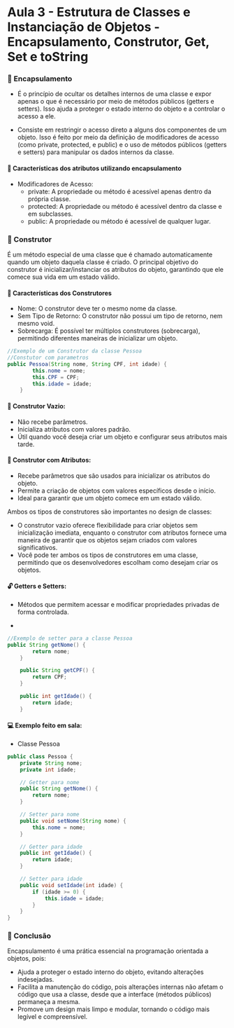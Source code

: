 # Aula 3 - Estrutura de Classes e Instanciação de Objetos - Encapsulamento, Construtor, Get, Set e toString

### 💊 Encapsulamento

- É o princípio de ocultar os detalhes internos de uma classe e expor apenas o que é necessário por meio de métodos públicos (getters e setters).
Isso ajuda a proteger o estado interno do objeto e a controlar o acesso a ele.

- Consiste em restringir o acesso direto a alguns dos componentes de um objeto. Isso é feito por meio da definição de modificadores de acesso (como private, protected, e public) e o uso de métodos públicos (getters e setters) para manipular os dados internos da classe.

#### 🔏 Características dos atributos utilizando encapsulamento

- Modificadores de Acesso:
  - private: A propriedade ou método é acessível apenas dentro da própria classe.
  - protected: A propriedade ou método é acessível dentro da classe e em subclasses.
  - public: A propriedade ou método é acessível de qualquer lugar.
 
### 🔨 Construtor

É um método especial de uma classe que é chamado automaticamente quando um objeto daquela classe é criado. O principal objetivo do construtor é inicializar/instanciar os atributos do objeto, garantindo que ele comece sua vida em um estado válido.

#### 🧰 Características dos Construtores
  - Nome: O construtor deve ter o mesmo nome da classe.
  - Sem Tipo de Retorno: O construtor não possui um tipo de retorno, nem mesmo void.
  - Sobrecarga: É possível ter múltiplos construtores (sobrecarga), permitindo diferentes maneiras de inicializar um objeto.

```Java
//Exemplo de um Construtor da classe Pessoa
//Constutor com parametros
public Pessoa(String nome, String CPF, int idade) {
        this.nome = nome;
        this.CPF = CPF;
        this.idade = idade;
    }
```

#### 🪹 Construtor Vazio:
  - Não recebe parâmetros.
  - Inicializa atributos com valores padrão.
  - Útil quando você deseja criar um objeto e configurar seus atributos mais tarde.
#### 🪺 Construtor com Atributos:
  - Recebe parâmetros que são usados para inicializar os atributos do objeto.
  - Permite a criação de objetos com valores específicos desde o início.
  - Ideal para garantir que um objeto comece em um estado válido.
    
Ambos os tipos de construtores são importantes no design de classes:

- O construtor vazio oferece flexibilidade para criar objetos sem inicialização imediata, enquanto o construtor com atributos fornece uma maneira de garantir que os objetos sejam criados com valores significativos.
- Você pode ter ambos os tipos de construtores em uma classe, permitindo que os desenvolvedores escolham como desejam criar os objetos.
  
#### 🔓 Getters e Setters:

- Métodos que permitem acessar e modificar propriedades privadas de forma controlada.

- 
```Java
//Exemplo de setter para a classe Pessoa
public String getNome() {
        return nome;
    }

    public String getCPF() {
        return CPF;
    }

    public int getIdade() {
        return idade;
    }
```

#### 💻 Exemplo feito em sala:
- Classe Pessoa
```Java
public class Pessoa {
    private String nome;
    private int idade;

    // Getter para nome
    public String getNome() {
        return nome;
    }

    // Setter para nome
    public void setNome(String nome) {
        this.nome = nome;
    }

    // Getter para idade
    public int getIdade() {
        return idade;
    }

    // Setter para idade
    public void setIdade(int idade) {
        if (idade >= 0) {
            this.idade = idade;
        }
    }
}
```

### 📌 Conclusão

Encapsulamento é uma prática essencial na programação orientada a objetos, pois:

- Ajuda a proteger o estado interno do objeto, evitando alterações indesejadas.
- Facilita a manutenção do código, pois alterações internas não afetam o código que usa a classe, desde que a interface (métodos públicos) permaneça a mesma.
- Promove um design mais limpo e modular, tornando o código mais legível e compreensível.
